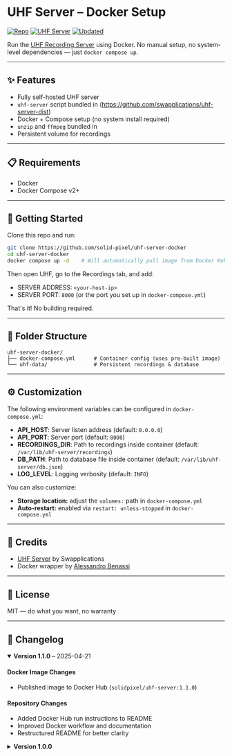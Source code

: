 # UHF Server – Docker Setup

[![Repo](https://img.shields.io/badge/repo-1.1.0-purple.svg)](#changelog)
[![UHF Server](https://img.shields.io/badge/uhf_server-1.1.0-orange.svg)](https://github.com/swapplications/uhf-server-dist)
[![Updated](https://img.shields.io/badge/updated-2025--04--21-blue.svg)](#changelog)

Run the [UHF Recording Server](https://www.uhfapp.com/server) using Docker. No manual setup, no system-level dependencies — just `docker compose up`.

---

## ✨ Features

- Fully self-hosted UHF server
- `uhf-server` script bundled in (https://github.com/swapplications/uhf-server-dist)
- Docker + Compose setup (no system install required)
- `unzip` and `ffmpeg` bundled in
- Persistent volume for recordings

---

## 📋 Requirements

- Docker
- Docker Compose v2+

---

## 🚀 Getting Started

Clone this repo and run:

```bash
git clone https://github.com/solid-pixel/uhf-server-docker
cd uhf-server-docker
docker compose up -d    # Will automatically pull image from Docker Hub
```

Then open UHF, go to the Recordings tab, and add:

- SERVER ADDRESS: `<your-host-ip>`
- SERVER PORT: `8000` (or the port you set up in `docker-compose.yml`)

That's it! No building required. 

---

## 📁 Folder Structure

```
uhf-server-docker/
├── docker-compose.yml      # Container config (uses pre-built image)
└── uhf-data/               # Persistent recordings & database
```

---

## ⚙️ Customization

The following environment variables can be configured in `docker-compose.yml`:

- **API_HOST**: Server listen address (default: `0.0.0.0`)
- **API_PORT**: Server port (default: `8000`)
- **RECORDINGS_DIR**: Path to recordings inside container (default: `/var/lib/uhf-server/recordings`)
- **DB_PATH**: Path to database file inside container (default: `/var/lib/uhf-server/db.json`)
- **LOG_LEVEL**: Logging verbosity (default: `INFO`)

You can also customize:
- **Storage location:** adjust the `volumes:` path in `docker-compose.yml`
- **Auto-restart:** enabled via `restart: unless-stopped` in `docker-compose.yml`

---

## 👥 Credits

- [UHF Server](https://www.uhfapp.com) by Swapplications
- Docker wrapper by [Alessandro Benassi](https://github.com/solid-pixel)

---

## 📜 License

MIT — do what you want, no warranty

---

## 📝 Changelog

<!-- Add your changes below. Most recent at the top. -->

<details open>
<summary><strong>Version 1.1.0</strong> – 2025-04-21</summary>

#### Docker Image Changes
- Published image to Docker Hub (`solidpixel/uhf-server:1.1.0`)

#### Repository Changes
- Added Docker Hub run instructions to README
- Improved Docker workflow and documentation
- Restructured README for better clarity
</details>

<details>
<summary><strong>Version 1.0.0</strong></summary>

Initial release
</details>
